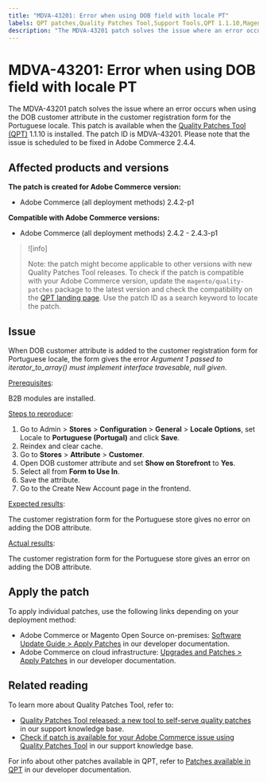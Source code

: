 ```yaml
---
title: "MDVA-43201: Error when using DOB field with locale PT"
labels: QPT patches,Quality Patches Tool,Support Tools,QPT 1.1.10,Magento,Adobe Commerce,cloud infrastructure,on-premises,customer registration form,DOB attribute error,2.4.2,2.4.2-p1,2.4.2-p2,2.4.3,2.4.3-p1
description: "The MDVA-43201 patch solves the issue where an error occurs when using the DOB customer attribute in the customer registration form for the Portuguese locale. This patch is available when the [Quality Patches Tool (QPT)](https://support.magento.com/hc/en-us/articles/360047139492) 1.1.10 is installed. The patch ID is MDVA-43201. Please note that the issue is scheduled to be fixed in Adobe Commerce 2.4.4."
---
```


# MDVA-43201: Error when using DOB field with locale PT

The MDVA-43201 patch solves the issue where an error occurs when using the DOB customer attribute in the customer registration form for the Portuguese locale. This patch is available when the [Quality Patches Tool (QPT)](https://support.magento.com/hc/en-us/articles/360047139492) 1.1.10 is installed. The patch ID is MDVA-43201. Please note that the issue is scheduled to be fixed in Adobe Commerce 2.4.4.

## Affected products and versions

**The patch is created for Adobe Commerce version:**

* Adobe Commerce (all deployment methods) 2.4.2-p1

**Compatible with Adobe Commerce versions:**

* Adobe Commerce (all deployment methods) 2.4.2 - 2.4.3-p1

>![info]
>
>Note: the patch might become applicable to other versions with new Quality Patches Tool releases. To check if the patch is compatible with your Adobe Commerce version, update the `magento/quality-patches` package to the latest version and check the compatibility on the [QPT landing page](https://devdocs.magento.com/quality-patches/tool.html#patch-grid). Use the patch ID as a search keyword to locate the patch.

## Issue

When DOB customer attribute is added to the customer registration form for Portuguese locale, the form gives the error *Argument 1 passed to iterator_to_array() must implement interface travesable, null given*.

<ins>Prerequisites</ins>:

B2B modules are installed.

<ins>Steps to reproduce</ins>:

1. Go to Admin > **Stores** > **Configuration** > **General** > **Locale Options**, set Locale to **Portuguese (Portugal)** and click **Save**.
1. Reindex and clear cache.
1. Go to **Stores** > **Attribute** > **Customer**.
1. Open DOB customer attribute and set **Show on Storefront** to **Yes**.
1. Select all from **Form to Use In**.
1. Save the attribute.
1. Go to the Create New Account page in the frontend.

<ins>Expected results</ins>:

The customer registration form for the Portuguese store gives no error on adding the DOB attribute.

<ins>Actual results</ins>:

The customer registration form for the Portuguese store gives an error on adding the DOB attribute.

## Apply the patch

To apply individual patches, use the following links depending on your deployment method:

* Adobe Commerce or Magento Open Source on-premises: [Software Update Guide > Apply Patches](https://devdocs.magento.com/guides/v2.4/comp-mgr/patching/mqp.html) in our developer documentation.
* Adobe Commerce on cloud infrastructure: [Upgrades and Patches > Apply Patches](https://devdocs.magento.com/cloud/project/project-patch.html) in our developer documentation.

## Related reading

To learn more about Quality Patches Tool, refer to:

* [Quality Patches Tool released: a new tool to self-serve quality patches](https://support.magento.com/hc/en-us/articles/360047139492) in our support knowledge base.
* [Check if patch is available for your Adobe Commerce issue using Quality Patches Tool](https://support.magento.com/hc/en-us/articles/360047125252) in our support knowledge base.

For info about other patches available in QPT, refer to [Patches available in QPT](https://devdocs.magento.com/quality-patches/tool.html#patch-grid) in our developer documentation.